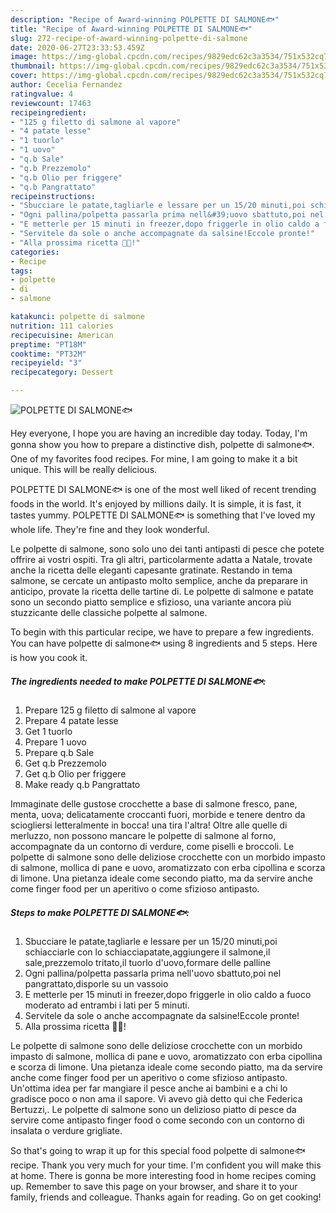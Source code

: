 ```yaml
---
description: "Recipe of Award-winning POLPETTE DI SALMONE🐟"
title: "Recipe of Award-winning POLPETTE DI SALMONE🐟"
slug: 272-recipe-of-award-winning-polpette-di-salmone
date: 2020-06-27T23:33:53.459Z
image: https://img-global.cpcdn.com/recipes/9829edc62c3a3534/751x532cq70/polpette-di-salmone🐟-recipe-main-photo.jpg
thumbnail: https://img-global.cpcdn.com/recipes/9829edc62c3a3534/751x532cq70/polpette-di-salmone🐟-recipe-main-photo.jpg
cover: https://img-global.cpcdn.com/recipes/9829edc62c3a3534/751x532cq70/polpette-di-salmone🐟-recipe-main-photo.jpg
author: Cecelia Fernandez
ratingvalue: 4
reviewcount: 17463
recipeingredient:
- "125 g filetto di salmone al vapore"
- "4 patate lesse"
- "1 tuorlo"
- "1 uovo"
- "q.b Sale"
- "q.b Prezzemolo"
- "q.b Olio per friggere"
- "q.b Pangrattato"
recipeinstructions:
- "Sbucciare le patate,tagliarle e lessare per un 15/20 minuti,poi schiacciarle con lo schiacciapatate,aggiungere il salmone,il sale,prezzemolo tritato,il tuorlo d&#39;uovo,formare delle palline"
- "Ogni pallina/polpetta passarla prima nell&#39;uovo sbattuto,poi nel pangrattato,disporle su un vassoio"
- "E metterle per 15 minuti in freezer,dopo friggerle in olio caldo a fuoco moderato ad entrambi i lati per 5 minuti."
- "Servitele da sole o anche accompagnate da salsine!Eccole pronte!"
- "Alla prossima ricetta 👩‍🍳!"
categories:
- Recipe
tags:
- polpette
- di
- salmone

katakunci: polpette di salmone 
nutrition: 111 calories
recipecuisine: American
preptime: "PT18M"
cooktime: "PT32M"
recipeyield: "3"
recipecategory: Dessert

---
```



![POLPETTE DI SALMONE🐟](https://img-global.cpcdn.com/recipes/9829edc62c3a3534/751x532cq70/polpette-di-salmone🐟-recipe-main-photo.jpg)

Hey everyone, I hope you are having an incredible day today. Today, I'm gonna show you how to prepare a distinctive dish, polpette di salmone🐟. One of my favorites food recipes. For mine, I am going to make it a bit unique. This will be really delicious.

POLPETTE DI SALMONE🐟 is one of the most well liked of recent trending foods in the world. It's enjoyed by millions daily. It is simple, it is fast, it tastes yummy. POLPETTE DI SALMONE🐟 is something that I've loved my whole life. They're fine and they look wonderful.

Le polpette di salmone, sono solo uno dei tanti antipasti di pesce che potete offrire ai vostri ospiti. Tra gli altri, particolarmente adatta a Natale, trovate anche la ricetta delle eleganti capesante gratinate. Restando in tema salmone, se cercate un antipasto molto semplice, anche da preparare in anticipo, provate la ricetta delle tartine di. Le polpette di salmone e patate sono un secondo piatto semplice e sfizioso, una variante ancora più stuzzicante delle classiche polpette al salmone.


To begin with this particular recipe, we have to prepare a few ingredients. You can have polpette di salmone🐟 using 8 ingredients and 5 steps. Here is how you cook it.

<!--inarticleads1-->

##### The ingredients needed to make POLPETTE DI SALMONE🐟:

1. Prepare 125 g filetto di salmone al vapore
1. Prepare 4 patate lesse
1. Get 1 tuorlo
1. Prepare 1 uovo
1. Prepare q.b Sale
1. Get q.b Prezzemolo
1. Get q.b Olio per friggere
1. Make ready q.b Pangrattato


Immaginate delle gustose crocchette a base di salmone fresco, pane, menta, uova; delicatamente croccanti fuori, morbide e tenere dentro da sciogliersi letteralmente in bocca! una tira l&#39;altra! Oltre alle quelle di merluzzo, non possono mancare le polpette di salmone al forno, accompagnate da un contorno di verdure, come piselli e broccoli. Le polpette di salmone sono delle deliziose crocchette con un morbido impasto di salmone, mollica di pane e uovo, aromatizzato con erba cipollina e scorza di limone. Una pietanza ideale come secondo piatto, ma da servire anche come finger food per un aperitivo o come sfizioso antipasto. 

<!--inarticleads2-->

##### Steps to make POLPETTE DI SALMONE🐟:

1. Sbucciare le patate,tagliarle e lessare per un 15/20 minuti,poi schiacciarle con lo schiacciapatate,aggiungere il salmone,il sale,prezzemolo tritato,il tuorlo d&#39;uovo,formare delle palline
1. Ogni pallina/polpetta passarla prima nell&#39;uovo sbattuto,poi nel pangrattato,disporle su un vassoio
1. E metterle per 15 minuti in freezer,dopo friggerle in olio caldo a fuoco moderato ad entrambi i lati per 5 minuti.
1. Servitele da sole o anche accompagnate da salsine!Eccole pronte!
1. Alla prossima ricetta 👩‍🍳!


Le polpette di salmone sono delle deliziose crocchette con un morbido impasto di salmone, mollica di pane e uovo, aromatizzato con erba cipollina e scorza di limone. Una pietanza ideale come secondo piatto, ma da servire anche come finger food per un aperitivo o come sfizioso antipasto. Un&#39;ottima idea per far mangiare il pesce anche ai bambini e a chi lo gradisce poco o non ama il sapore. Vi avevo già detto qui che Federica Bertuzzi,. Le polpette di salmone sono un delizioso piatto di pesce da servire come antipasto finger food o come secondo con un contorno di insalata o verdure grigliate. 

So that's going to wrap it up for this special food polpette di salmone🐟 recipe. Thank you very much for your time. I'm confident you will make this at home. There is gonna be more interesting food in home recipes coming up. Remember to save this page on your browser, and share it to your family, friends and colleague. Thanks again for reading. Go on get cooking!
